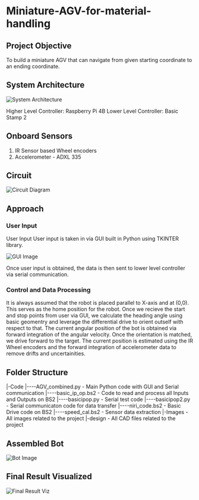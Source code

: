 #  Miniature-AGV-for-material-handling

## **Project Objective**
To build a miniature AGV that can navigate from given starting coordinate to an ending coordinate.

## **System Architecture**
![System Architecture](https://github.com/ashiqrahmana/-Miniature-AGV-for-material-handling/tree/main/Architecture.png)

Higher Level Controller: Raspberry Pi 4B
Lower Level Controller: Basic Stamp 2 

## **Onboard Sensors**
1. IR Sensor based Wheel encoders
2. Accelerometer - ADXL 335

## Circuit
![Circuit Diagram](https://github.com/ashiqrahmana/-Miniature-AGV-for-material-handling/tree/main/Circuit.png)

## **Approach**

### User Input
User Input User input is taken in via GUI built in Python using TKINTER library. 

![GUI Image](https://github.com/ashiqrahmana/-Miniature-AGV-for-material-handling/tree/main/GUI_Annotated.png)

Once user input is obtained, the data is then sent to lower level controller via serial communication.

### Control and Data Processing
It is always assumed that the robot is placed parallel to X-axis and at (0,0). This serves as the home position for the robot. Once we recieve the start and stop points from user via GUI, we calculate the heading angle using basic geomentry and leverage the differential drive to orient outself with respect to that. The current angular position of the bot is obtained via forward integration of the angular velocity. Once the orientation is matched, we drive forward to the target. The current position is estimated using the IR Wheel encoders and the forward integration of accelerometer data to remove drifts and uncertainities. 

## Folder Structure
|-Code
|----AGV_combined.py  -  Main Python code with GUI and Serial communication 
|----basic_ip_op.bs2  -  Code to read and process all Inputs and Outputs on BS2
|----basicipop.py     -  Serial test code
|----basicipop2.py    -  Serial communicaton code for data transfer
|----niri_code.bs2    -  Basic Drive code on BS2
|----speed_cal.bs2    -  Sensor data extraction
|-Images              -  All images related to the project
|-design              -  All CAD files related to the project


## Assembled Bot
![Bot Image](https://github.com/ashiqrahmana/-Miniature-AGV-for-material-handling/tree/main/Bot.jpeg)

## Final Result Visualized

![Final Result Viz](https://github.com/ashiqrahmana/Miniature-AGV-for-material-handling/blob/main/boebot-recording.gif)
